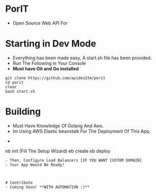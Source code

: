 # PorIT
- Open Source Web API For 

# Starting in Dev Mode
- Everything has been made easy, A start.sh file has been provided.
- Run The Following in Your Console
- **Must have Git and Go installed**
```
git clone https://github.com/apidev234/porit
cd porit
clear
bash start.sh
```

# Building
- Must Have Knowledge Of Golang And Aws.
- Im Using AWS Elastic beanstalk For The Deployment Of This App,
- ```
eb init (Fill The Setup Wizard) 
eb create
eb deploy
```
- Then, Configure Load Balancers [IF YOU WANT CUSTOM DOMAIN]
- Your App Would Be Ready!



# Contribute
- Coming Soon! **WITH AUTOMATION :)**
